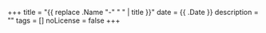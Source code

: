 +++
title = "{{ replace .Name "-" " " | title }}"
date = {{ .Date }}
description = ""
tags = []
noLicense = false
+++
